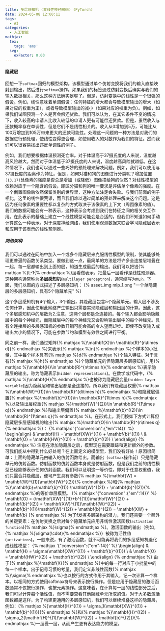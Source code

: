 ```yaml
---
title: 多层感知机 (非线性神经网络) (PyTorch)
date: 2024-05-08 12:00:11
tags:
  - AI
categories:
  - 人工智能
mathjax:
  tex:
    tags: 'ams'
  svg:
    exFactor: 0.03
---
```


#### 隐藏层

回想一下`softmax`回归的模型架构。该模型通过单个仿射变换将我们的输入直接映射到输出，然后进行`softmax`操作。如果我们的标签通过仿射变换后确实与我们的输入数据相关，那么这种方法确实足够了。但是，仿射变换中的线性是一个很强的假设。例如，线性意味着单调假设：任何特征的增大都会导致模型输出的增大（如果对应的权重为正），或者导致模型输出的减小（如果对应的权重为负）。例如，如果我们试图预测一个人是否会偿还贷款。我们可以认为，在其它条件不变的情况下，收入较高的申请人比收入较低的申请人更有可能偿还贷款。但是，虽然收入与还款概率存在单调性，但是它们不是线性相关的。收入从0增加到5万，可能比从100万增加到105万带来更大的还款可能性。处理这一问题的一种方法是对我们的数据进行预处理，使线性变得更合理，如使用收入的对数作为我们的特征。然而我们可以很容易找出违反单调性的例子。
<!-- more -->
例如，我们想要根据体温预测死亡率。对于体温高于37摄氏度的人来说，温度越高风险越大。然而对于体温低于37摄氏度的人来说，温度越高风险就越低。在这种情况下，我们也可以通过一些巧妙的预处理来解决问题。例如，我们可以使用与37摄氏度的距离作为特征。但是，如何对猫和狗的图像进行分类呢？增加位置`(13,17)`处像素的强度是否总是增加（或降低）图像描绘狗的似然？对线性模型的依赖对应于一个隐含的假设，即区分猫和狗的唯一要求是评估单个像素的强度。在一个倒置图像后依然保留类别的世界里，这种方法注定会失败。与我们前面的例子相比，这里的线性很荒谬，而且我们难以通过简单的预处理来解决这个问题。这是因为任何像素的重要性都以复杂的方式取决于该像素的上下文（周围像素的值）。我们的数据可能会有一种表示，这种表示会考虑到我们在特征之间的相关交互作用。在此表示的基础上建立一个线性模型可能会是合适的，但我们不知道如何手动计算这么一种表示。对于深度神经网络，我们使用观测数据来联合学习隐藏层表示和应用于该表示的线性预测器。
##### 网络架构

我们可以通过在网络中加入一个或多个隐藏层来克服线性模型的限制，使其能够处理更普遍的函数关系类型。要做到这一点，最简单的方法是将许多全连接层堆叠在一起，每一层都输出到上面的层，知道生成最后的输出。我们可以把钱{% mathjax %}L-1{% endmathjax %}层看做表示，把最后一层看作是线性预测器。这种架构通常称为**多层感知机**(`multilayer perceptron`)，通常缩写为`MLP`。下面，我们以图的方式描述了多层感知机：
{% asset_img mlp_1.png "一个单隐藏层的多层感知机，具有5个隐藏单元" %}

这个多层感知机有4个输入，3个输出，其隐藏层包含5个隐藏单元。输入层不涉及任何计算，因此使用此网络产生输出只需要实现隐藏层和输出层的计算。因此，这个多层感知机中的层数为2.注意，这两个层都是全连接的。每个输入都会影响隐藏层中的每个神经元，而隐藏层中的每个神经元又会影响输出层中的每个神经元。具有全连接层的多层感知机的参数开销可能会高的令人望而却步。即使不改变输入或输出大小的情况下，可能在参数节约和模型有效性之间进行平衡。

同之前一样，我们通过矩阵{% mathjax %}\mathbf{X}\in \mathbb{R}^{n\times d}{% endmathjax %}来表示{% mathjax %}n{% endmathjax %}个样本的小批量，其中每个样本具有{% mathjax %}d{% endmathjax %}个输入特征。对于具有{% mathjax %}h{% endmathjax %}个隐藏单元的但隐藏层多层感知机，用{% mathjax %}\mathbf{H}\in \mathbb{R}^{n\times h}{% endmathjax %}表示隐藏层的输出，称为隐藏表示(`hidden representations`)。在数学或代码中，{% mathjax %}\mathbf{H}{% endmathjax %}也被称为隐藏层变量(`hidden-layer variable`)因为隐藏层和输出层都是全连接的，所以我们有隐藏层权重{% mathjax %}\mathbf{W}^{(1)}\in \mathbb{R}^{d\times h}{% endmathjax %}和隐藏层偏置{% mathjax %}\mathbf{b}^{(1)}\in \mathbb{R}^{1\times h}{% endmathjax %}以及输出层权重{% mathjax %}\mathbf{W}^{(2)}\in \mathbb{R}^{1\times q}{% endmathjax %}和输出层偏置{% mathjax %}\mathbf{b}^{(2)}\in \mathbb{R}^{1\times q}{% endmathjax %}。在形式上，我们按如下方式计算但隐藏层多层感知机的输出{% mathjax %}\mathbf{O}\in \mathbb{R}^{n\times q}{% endmathjax %}：
{% mathjax '{"conversion":{"em":14}}' %}
\begin{align}
& \mathbf{H} = \mathbf{XW}^{(1)} + \mathbf{b}^{(1)} \\
& \mathbf{O} = \mathbf{HW}^{(2)} + \mathbf{b}^{(2)} \\
\end{align}
{% endmathjax %}
注意在添加隐藏层之后，模型现在需要跟踪和更新额外的参数。可我们能从中得到什么好处呢？在上面定义的模型里，我们没有好处！原因很简单：上面的隐藏单元由输入的仿射函数给出，而输出（`softmax`操作前）只是隐藏单元的仿射函数。仿射函数的仿射函数本身就是仿射函数，但是我们之前的线性模型已经能够表示任何仿射函数。我们可以证明这一等价性，即对于任意权重值，我们只需合并隐藏层，便可产生具有参数{% mathjax %}\mathbf{W} = \mathbf{W}^{(1)}\mathbf{W}^{(2)}{% endmathjax %}和{% mathjax %}\mathbf{b}=\mathbf{b}^{(1)} \mathbf{W}^{(2)} + \mathbf{b}^{(2)}{% endmathjax %}的等价单层模型。
{% mathjax '{"conversion":{"em":14}}' %}
\mathbf{O} = (\mathbf{XW}^{(1)}+b^{(1)})\mathbf{W}^{(2)} + \mathbf{b}^{(2)} = \mathbf{XW}^{(1)}\mathbf{W}^{(2)} + \mathbf{b}^{(1)}\mathbf{W}^{(2)} + \mathbf{b}^{(2)} = \mathbf{XW} + \mathbf{b}
{% endmathjax %}
为了f发挥多层架构的潜力，我们还需要一个额外的关键要素：在仿射变换之后对每个隐藏单元应用非线性激活函数(`activation function`){% mathjax %}\sigma{% endmathjax %}。激活函数的输出（例如，{% mathjax %}\sigma(\cdot){% endmathjax %}）被称为活性值(`activations`)。一般来说，有了激活函数，就不可能再将我们的多层感知机退化成线性模型：
{% mathjax '{"conversion":{"em":14}}' %}
\begin{align}
& \mathbf{H} = \sigma(\mathbf{XW}^{(1)} + \mathbf{b}^{(1)}) \\
& \mathbf{O} = \mathbf{HW}^{(2)} + \mathbf{b}^{(2)} \\
\end{align}
{% endmathjax %}
由于{% mathjax %}\mathbf{X}{% endmathjax %}中的每一行对应于小批量中的每一个样本，出于记号习惯的考量，我们定义非线性函数{% mathjax %}\sigma{% endmathjax %}也以按行的方式作用于其输入，记一次计算一个样本。以相同的方式使用softmax符号来表示按行操作。但是应用于隐藏层的激活函数通常不仅按行操作，也按元素操作。这意味着，在计算每一层的线性部分之后，我们可以计算每个活性值，而不需要查看其他隐藏单元所取的值。对于大多数激活函数都是这样。为了构建更通用的多层感知机，我们可以继续堆叠这样的隐藏层，例如：{% mathjax %}\mathbf{H}^{(1)} = \sigma_1(\mathbf{XW}^{(1)} + \mathbf{b}^{(1)}){% endmathjax %}和{% mathjax %}\mathbf{H}^{(2)} = \sigma_2(\mathbf{H}^{(1)}\mathbf{W}^{(2)} + \mathbf{b}^{(2)}){% endmathjax %}一层叠一层，从而产生更有表达能力的模型。
